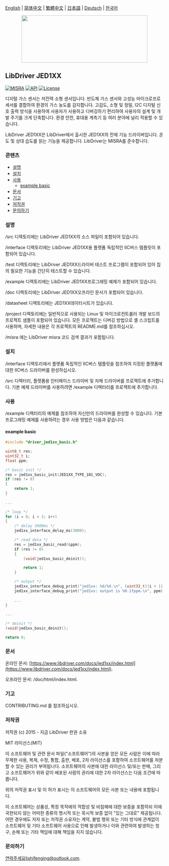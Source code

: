 [English](/README.md) | [ 简体中文](/README_zh-Hans.md) | [繁體中文](/README_zh-Hant.md) | [日本語](/README_ja.md) | [Deutsch](/README_de.md) | [한국어](/README_ko.md)

<div align=center>
<img src="/doc/image/logo.svg" width="400" height="150"/>
</div>

## LibDriver JED1XX

[![MISRA](https://img.shields.io/badge/misra-compliant-brightgreen.svg)](/misra/README.md) [![API](https://img.shields.io/badge/api-reference-blue.svg)](https://www.libdriver.com/docs/jed1xx/index.html) [![License](https://img.shields.io/badge/license-MIT-brightgreen.svg)](/LICENSE)

디지털 가스 센서는 저전력 소형 센서입니다. 반도체 가스 센서와 고성능 마이크로프로세서를 결합하여 환경의 가스 농도를 감지합니다. 고감도, 소형 및 정밀, I2C 디지털 신호 출력 방식을 사용하여 사용자가 사용하고 디버깅하기 편리하여 사용자의 설계 및 개발 주기를 크게 단축합니다. 환경 안전, 휴대용 계측기 등 여러 분야에 널리 적용할 수 있습니다.

LibDriver JED1XX은 LibDriver에서 출시한 JED1XX의 전체 기능 드라이버입니다. 온도 및 상대 습도를 읽는 기능을 제공합니다. LibDriver는 MISRA를 준수합니다.

### 콘텐츠

  - [설명](#설명)
  - [설치](#설치)
  - [사용](#사용)
    - [example basic](#example-basic)
  - [문서](#문서)
  - [기고](#기고)
  - [저작권](#저작권)
  - [문의하기](#문의하기)

### 설명

/src 디렉토리에는 LibDriver JED1XX의 소스 파일이 포함되어 있습니다.

/interface 디렉토리에는 LibDriver JED1XX용 플랫폼 독립적인 IIC버스 템플릿이 포함되어 있습니다.

/test 디렉토리에는 LibDriver JED1XX드라이버 테스트 프로그램이 포함되어 있어 칩의 필요한 기능을 간단히 테스트할 수 있습니다.

/example 디렉토리에는 LibDriver JED1XX프로그래밍 예제가 포함되어 있습니다.

/doc 디렉토리에는 LibDriver JED1XX오프라인 문서가 포함되어 있습니다.

/datasheet 디렉토리에는 JED1XX데이터시트가 있습니다.

/project 디렉토리에는 일반적으로 사용되는 Linux 및 마이크로컨트롤러 개발 보드의 프로젝트 샘플이 포함되어 있습니다. 모든 프로젝트는 디버깅 방법으로 셸 스크립트를 사용하며, 자세한 내용은 각 프로젝트의 README.md를 참조하십시오.

/misra 에는 LibDriver misra 코드 검색 결과가 포함됩니다.

### 설치

/interface 디렉토리에서 플랫폼 독립적인 IIC버스 템플릿을 참조하여 지정된 플랫폼에 대한 IIC버스 드라이버를 완성하십시오.

/src 디렉터리, 플랫폼용 인터페이스 드라이버 및 자체 드라이버를 프로젝트에 추가합니다. 기본 예제 드라이버를 사용하려면 /example 디렉터리를 프로젝트에 추가합니다.

### 사용

/example 디렉터리의 예제를 참조하여 자신만의 드라이버를 완성할 수 있습니다. 기본 프로그래밍 예제를 사용하려는 경우 사용 방법은 다음과 같습니다.

#### example basic

```C
#include "driver_jed1xx_basic.h"

uint8_t res;
uint32_t i;
float ppm;

/* basic init */
res = jed1xx_basic_init(JED1XX_TYPE_101_VOC);
if (res != 0)
{
    return 1;
}

...
    
/* loop */
for (i = 0; i < 3; i++)
{
    /* delay 3000ms */
    jed1xx_interface_delay_ms(3000);

    /* read data */
    res = jed1xx_basic_read(&ppm);
    if (res != 0)
    {
        (void)jed1xx_basic_deinit();

        return 1;
    }

    /* output */
    jed1xx_interface_debug_print("jed1xx: %d/%d.\n", (uint32_t)(i + 1), (uint32_t)3);
    jed1xx_interface_debug_print("jed1xx: output is %0.1fppm.\n", ppm);
    
    ...
}

...
    
/* deinit */
(void)jed1xx_basic_deinit();

return 0;
```

### 문서

온라인 문서: [https://www.libdriver.com/docs/jed1xx/index.html](https://www.libdriver.com/docs/jed1xx/index.html).

오프라인 문서: /doc/html/index.html.

### 기고

CONTRIBUTING.md 를 참조하십시오.

### 저작권

저작권 (c) 2015 - 지금 LibDriver 판권 소유

MIT 라이선스(MIT)

이 소프트웨어 및 관련 문서 파일("소프트웨어")의 사본을 얻은 모든 사람은 이에 따라 무제한 사용, 복제, 수정, 통합, 출판, 배포, 2차 라이선스를 포함하여 소프트웨어를 처분할 수 있는 권리가 부여됩니다. 소프트웨어의 사본에 대한 라이선스 및/또는 판매, 그리고 소프트웨어가 위와 같이 배포된 사람의 권리에 대한 2차 라이선스는 다음 조건에 따릅니다.

위의 저작권 표시 및 이 허가 표시는 이 소프트웨어의 모든 사본 또는 내용에 포함됩니다.

이 소프트웨어는 상품성, 특정 목적에의 적합성 및 비침해에 대한 보증을 포함하되 이에 국한되지 않는 어떠한 종류의 명시적 또는 묵시적 보증 없이 "있는 그대로" 제공됩니다. 어떤 경우에도 저자 또는 저작권 소유자는 계약, 불법 행위 또는 기타 방식에 관계없이 소프트웨어 및 기타 소프트웨어 사용으로 인해 발생하거나 이와 관련하여 발생하는 청구, 손해 또는 기타 책임에 대해 책임을 지지 않습니다.

### 문의하기

연락주세요lishifenging@outlook.com.